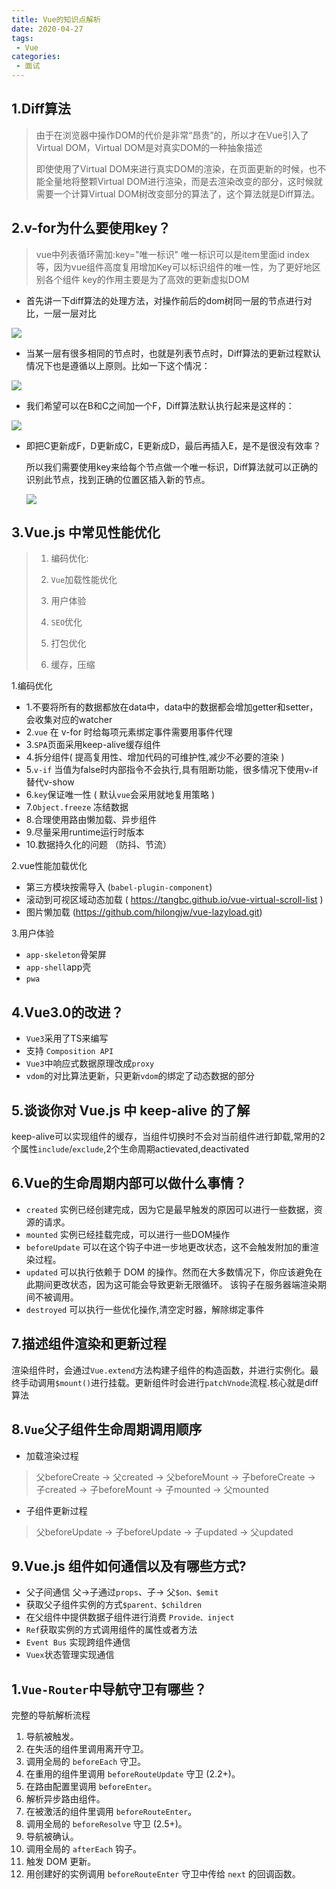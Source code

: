 ```yaml
---
title: Vue的知识点解析
date: 2020-04-27
tags:
 - Vue
categories: 
 - 面试
---
```


## 1.Diff算法

> 由于在浏览器中操作DOM的代价是非常“昂贵”的，所以才在Vue引入了Virtual DOM，Virtual DOM是对真实DOM的一种抽象描述
>
> 即使使用了Virtual DOM来进行真实DOM的渲染，在页面更新的时候，也不能全量地将整颗Virtual DOM进行渲染，而是去渲染改变的部分，这时候就需要一个计算Virtual DOM树改变部分的算法了，这个算法就是Diff算法。

## 2.v-for为什么要使用key？

> vue中列表循环需加:key="唯一标识" 唯一标识可以是item里面id index等，因为vue组件高度复用增加Key可以标识组件的唯一性，为了更好地区别各个组件 key的作用主要是为了高效的更新虚拟DOM

- 首先讲一下diff算法的处理方法，对操作前后的dom树同一层的节点进行对比，一层一层对比

![](https://upload-images.jianshu.io/upload_images/3973616-cbe6ef9bad920f51.png?imageMogr2/auto-orient/strip|imageView2/2/w/576/format/webp)

- 当某一层有很多相同的节点时，也就是列表节点时，Diff算法的更新过程默认情况下也是遵循以上原则。比如一下这个情况：

![](https://upload-images.jianshu.io/upload_images/3973616-6d930e85939f0a3e.jpg?imageMogr2/auto-orient/strip|imageView2/2/w/477/format/webp)

- 我们希望可以在B和C之间加一个F，Diff算法默认执行起来是这样的：

![](https://upload-images.jianshu.io/upload_images/3973616-c93a83cb2203fa54.jpg?imageMogr2/auto-orient/strip|imageView2/2/w/572/format/webp)

- 即把C更新成F，D更新成C，E更新成D，最后再插入E，是不是很没有效率？

  所以我们需要使用key来给每个节点做一个唯一标识，Diff算法就可以正确的识别此节点，找到正确的位置区插入新的节点。

  ![](https://upload-images.jianshu.io/upload_images/3973616-25f6c171772b50b6.jpg?imageMogr2/auto-orient/strip|imageView2/2/w/452/format/webp)

## 3.Vue.js 中常见性能优化

> 1. 编码优化:
>
> 2. `Vue`加载性能优化
>
> 3. 用户体验
>
> 4. `SEO`优化
>
> 5. 打包优化
>
> 6. 缓存，压缩

1.编码优化

- 1.不要将所有的数据都放在data中，data中的数据都会增加getter和setter，会收集对应的watcher
- 2.`vue` 在 v-for 时给每项元素绑定事件需要用事件代理
- 3.`SPA`页面采用keep-alive缓存组件
- 4.拆分组件( 提高复用性、增加代码的可维护性,减少不必要的渲染 )
- 5.`v-if` 当值为false时内部指令不会执行,具有阻断功能，很多情况下使用v-if替代v-show
- 6.`key`保证唯一性 ( 默认`vue`会采用就地复用策略 )
- 7.`Object.freeze` 冻结数据
- 8.合理使用路由懒加载、异步组件
- 9.尽量采用runtime运行时版本
- 10.数据持久化的问题 （防抖、节流）

2.vue性能加载优化

- 第三方模块按需导入 (`babel-plugin-component`)
- 滚动到可视区域动态加载 ( https://tangbc.github.io/vue-virtual-scroll-list )
- 图片懒加载 (https://github.com/hilongjw/vue-lazyload.git)

3.用户体验

- `app-skeleton`骨架屏
- `app-shell`app壳
- `pwa`

## 4.Vue3.0的改进？

- `Vue3`采用了TS来编写
- 支持 `Composition API`
- `Vue3`中响应式数据原理改成`proxy`
- `vdom`的对比算法更新，只更新`vdom`的绑定了动态数据的部分

## 5.谈谈你对 Vue.js 中 keep-alive 的了解

keep-alive可以实现组件的缓存，当组件切换时不会对当前组件进行卸载,常用的2个属性`include`/`exclude`,2个生命周期actievated,deactivated

## 6.Vue的生命周期内部可以做什么事情？

- `created` 实例已经创建完成，因为它是最早触发的原因可以进行一些数据，资源的请求。
- `mounted` 实例已经挂载完成，可以进行一些DOM操作
- `beforeUpdate` 可以在这个钩子中进一步地更改状态，这不会触发附加的重渲染过程。
- `updated` 可以执行依赖于 DOM 的操作。然而在大多数情况下，你应该避免在此期间更改状态，因为这可能会导致更新无限循环。 该钩子在服务器端渲染期间不被调用。
- `destroyed` 可以执行一些优化操作,清空定时器，解除绑定事件

## 7.描述组件渲染和更新过程

渲染组件时，会通过`Vue.extend`方法构建子组件的构造函数，并进行实例化。最终手动调用`$mount()`进行挂载。更新组件时会进行`patchVnode`流程.核心就是diff算法

## 8.`Vue`父子组件生命周期调用顺序

- 加载渲染过程

> 父beforeCreate -> 父created -> 父beforeMount -> 子beforeCreate -> 子created -> 子beforeMount -> 子mounted -> 父mounted

- 子组件更新过程

> 父beforeUpdate -> 子beforeUpdate -> 子updated -> 父updated

## 9.Vue.js 组件如何通信以及有哪些方式?

- 父子间通信 父->子通过`props`、子-> 父`$on、$emit`
- 获取父子组件实例的方式`$parent、$children`
- 在父组件中提供数据子组件进行消费 `Provide、inject`
- `Ref`获取实例的方式调用组件的属性或者方法
- `Event Bus` 实现跨组件通信
- `Vuex`状态管理实现通信

## 1.`Vue-Router`中导航守卫有哪些？

完整的导航解析流程

1. 导航被触发。
2. 在失活的组件里调用离开守卫。
3. 调用全局的 `beforeEach` 守卫。
4. 在重用的组件里调用 `beforeRouteUpdate` 守卫 (2.2+)。
5. 在路由配置里调用 `beforeEnter`。
6. 解析异步路由组件。
7. 在被激活的组件里调用 `beforeRouteEnter`。
8. 调用全局的 `beforeResolve` 守卫 (2.5+)。
9. 导航被确认。
10. 调用全局的 `afterEach` 钩子。
11. 触发 DOM 更新。
12. 用创建好的实例调用 `beforeRouteEnter` 守卫中传给 `next` 的回调函数。
